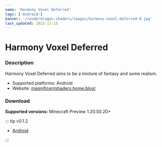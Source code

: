 ```yaml
---
name: 'Harmony Voxel Deferred'
tags: ['Android']
banner: '/renderdragon-shaders/images/harmony-voxel-deferred-0.jpg'
last_updated: 2023-11-15
---
```


# Harmony Voxel Deferred

<Gallery
:images="[
  '/renderdragon-shaders/images/harmony-voxel-deferred-0.jpg',
  '/renderdragon-shaders/images/harmony-voxel-deferred-1.jpg',
  '/renderdragon-shaders/images/harmony-voxel-deferred-2.jpg'
  ]"
/>

### Description

Harmony Voxel Deferred aims to be a mixture of fantasy and some realism.

* Supported platforms: Android
* Website: [magnificentshaders.home.blog/](https://magnificentshaders.home.blog/2023/12/24/harmony-voxel-deferred-v0-1-2/)

### Download

**Supported versions:** Minecraft Preview 1.20.50.20+

::: tip v0.1.2

* [Android](https://download944.mediafire.com/9arg0f4e6z3gFcUooE97A2tZXyekb_xC0ojwPPUAGoyM8rJXnoX_YJjToiYFYQ7a9GaXv5wjIW5CKjEluYl20aFuirJZpXCT_kQdBOZTKyouldqkXxJofz1jOQod6k1rucQl03sGT1H-lVphTTl73PmN8ZKbjAR46607EsRE_g/0rlqp417g3s569x/Harmony+Voxel+Deferred+%5BPATCH+MCPE%5D.mcpack)

:::